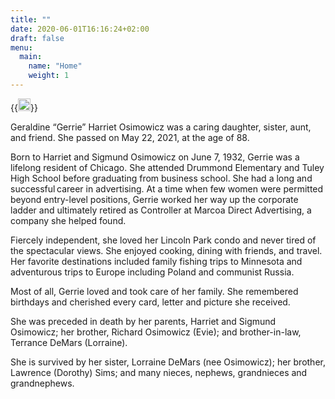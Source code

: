 ```yaml
---
title: ""
date: 2020-06-01T16:16:24+02:00
draft: false
menu:
  main:
    name: "Home"
    weight: 1
---
```


{{<image float="right" width="20em" frame="true" caption="" src="img/tuan-nguyen-Rd9fPrE3s_U-unsplash.jpg" >}}

Geraldine “Gerrie” Harriet Osimowicz was a caring daughter, sister, aunt, and friend. She passed on May 22, 2021, at the age of 88.

Born to Harriet and Sigmund Osimowicz on June 7, 1932, Gerrie was a lifelong resident of Chicago. 
She attended Drummond Elementary and Tuley High School before graduating from business school. 
She had a long and successful career in advertising. 
At a time when few women were permitted beyond entry-level positions, 
Gerrie worked her way up the corporate ladder and ultimately retired as 
Controller at Marcoa Direct Advertising, a company she helped found.

Fiercely independent, she loved her Lincoln Park condo and never tired of the 
spectacular views. She enjoyed cooking, dining with friends, and travel. Her 
favorite destinations included family fishing trips to Minnesota and 
adventurous trips to Europe including Poland and communist Russia.

Most of all, Gerrie loved and took care of her family. She remembered birthdays 
and cherished every card, letter and picture she received.

She was preceded in death by her parents, Harriet and Sigmund Osimowicz; her brother, 
Richard Osimowicz (Evie); and brother-in-law, Terrance DeMars (Lorraine).

She is survived by her sister, Lorraine DeMars (nee Osimowicz); her brother, 
Lawrence (Dorothy) Sims; and many nieces, nephews, grandnieces and grandnephews.
